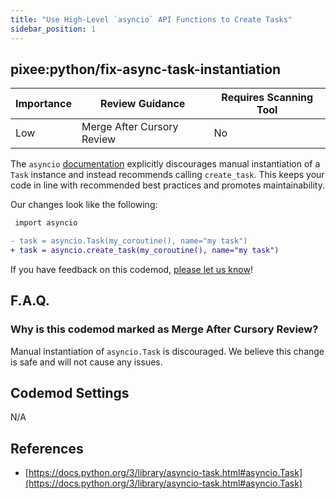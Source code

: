 ```yaml
---
title: "Use High-Level `asyncio` API Functions to Create Tasks"
sidebar_position: 1
---
```


## pixee:python/fix-async-task-instantiation

| Importance | Review Guidance            | Requires Scanning Tool |
| ---------- | -------------------------- | ---------------------- |
| Low        | Merge After Cursory Review | No                     |

The `asyncio` [documentation](https://docs.python.org/3/library/asyncio-task.html#asyncio.Task) explicitly discourages manual instantiation of a `Task` instance and instead recommends calling `create_task`. This keeps your code in line with recommended best practices and promotes maintainability.

Our changes look like the following:

```diff
 import asyncio

- task = asyncio.Task(my_coroutine(), name="my task")
+ task = asyncio.create_task(my_coroutine(), name="my task")
```

If you have feedback on this codemod, [please let us know](mailto:feedback@pixee.ai)!

## F.A.Q.

### Why is this codemod marked as Merge After Cursory Review?

Manual instantiation of `asyncio.Task` is discouraged. We believe this change is safe and will not cause any issues.

## Codemod Settings

N/A

## References

- [https://docs.python.org/3/library/asyncio-task.html#asyncio.Task](https://docs.python.org/3/library/asyncio-task.html#asyncio.Task)
